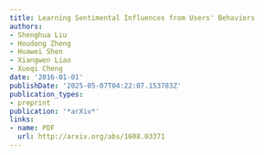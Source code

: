 ```yaml
---
title: Learning Sentimental Influences from Users' Behaviors
authors:
- Shenghua Liu
- Houdong Zheng
- Huawei Shen
- Xiangwen Liao
- Xueqi Cheng
date: '2016-01-01'
publishDate: '2025-05-07T04:22:07.153783Z'
publication_types:
- preprint
publication: '*arXiv*'
links:
- name: PDF
  url: http://arxiv.org/abs/1608.03371
---
```


